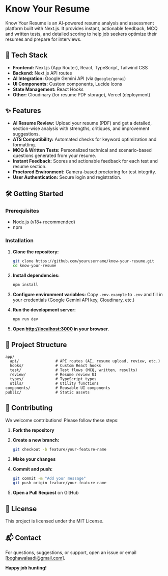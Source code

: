 # Know Your Resume

Know Your Resume is an AI-powered resume analysis and assessment platform built with Next.js. It provides instant, actionable feedback, MCQ and written tests, and detailed scoring to help job seekers optimize their resumes and prepare for interviews.

## 🚀 Tech Stack

- **Frontend:** Next.js (App Router), React, TypeScript, Tailwind CSS
- **Backend:** Next.js API routes
- **AI Integration:** Google Gemini API (via `@google/genai`)
- **UI Components:** Custom components, Lucide Icons
- **State Management:** React Hooks
- **Other:** Cloudinary (for resume PDF storage), Vercel (deployment)

## ✨ Features

- **AI Resume Review:** Upload your resume (PDF) and get a detailed, section-wise analysis with strengths, critiques, and improvement suggestions.
- **ATS Compatibility:** Automated checks for keyword optimization and formatting.
- **MCQ & Written Tests:** Personalized technical and scenario-based questions generated from your resume.
- **Instant Feedback:** Scores and actionable feedback for each test and resume section.
- **Proctored Environment:** Camera-based proctoring for test integrity.
- **User Authentication:** Secure login and registration.

## 🛠️ Getting Started

### Prerequisites

- Node.js (v18+ recommended)
- npm

### Installation

1. **Clone the repository:**
   ```sh
   git clone https://github.com/yourusername/know-your-resume.git
   cd know-your-resume
   ```

2. **Install dependencies:**
   ```sh
   npm install
   ```

3. **Configure environment variables:**
   Copy `.env.example` to `.env` and fill in your credentials (Google Gemini API key, Cloudinary, etc.)

4. **Run the development server:**
   ```sh
   npm run dev
   ```

5. **Open [http://localhost:3000](http://localhost:3000) in your browser.**

## 🧩 Project Structure
```
app/
  api/                # API routes (AI, resume upload, review, etc.)
  hooks/              # Custom React hooks
  test/               # Test flows (MCQ, written, results)
  review/             # Resume review UI
  types/              # TypeScript types
  utils/              # Utility functions
components/           # Reusable UI components
public/               # Static assets
```

## 📝 Contributing

We welcome contributions! Please follow these steps:

1. **Fork the repository**
2. **Create a new branch:**

   ```sh
   git checkout -b feature/your-feature-name
   ```
3. **Make your changes**
4. **Commit and push:**

   ```sh
   git commit -m "Add your message"
   git push origin feature/your-feature-name
   ```
5. **Open a Pull Request** on GitHub

## 📄 License

This project is licensed under the MIT License.

## 📬 Contact

For questions, suggestions, or support, open an issue or email [boghawalaadi@gmail.com].

**Happy job hunting!**